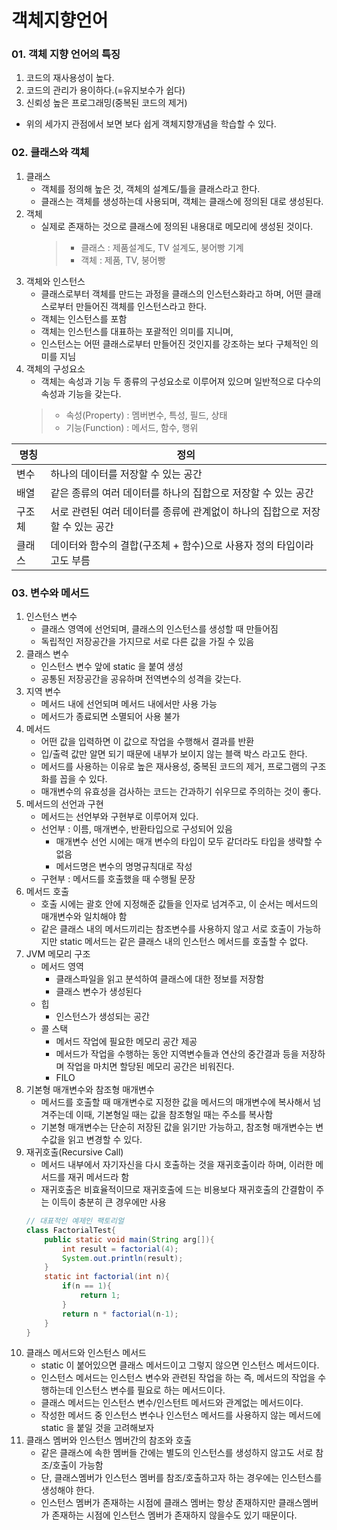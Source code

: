 # 객체지향언어

### 01. 객체 지향 언어의 특징
 1. 코드의 재사용성이 높다. 
 2. 코드의 관리가 용이하다.(=유지보수가 쉽다)
 3. 신뢰성 높은 프로그래밍(중복된 코드의 제거)
 * 위의 세가지 관점에서 보면 보다 쉽게 객체지향개념을 학습할 수 있다.
 
### 02. 클래스와 객체
 1. 클래스
    - 객체를 정의해 높은 것, 객체의 설계도/틀을 클래스라고 한다.
    - 클래스는 객체를 생성하는데 사용되며, 객체는 클래스에 정의된 대로 생성된다.
 2. 객체
    - 실제로 존재하는 것으로 클래스에 정의된 내용대로 메모리에 생성된 것이다.
      > - 클래스 : 제품설계도, TV 설계도, 붕어빵 기계
      > - 객체 : 제품, TV, 붕어빵 
 3. 객체와 인스턴스
    - 클래스로부터 객체를 만드는 과정을 클래스의 인스턴스화라고 하며, 어떤 클래스로부터 만들어진 객체를 인스턴스라고 한다.
    - 객체는 인스턴스를 포함
    - 객체는 인스턴스를 대표하는 포괄적인 의미를 지니며,
    - 인스턴스는 어떤 클래스로부터 만들어진 것인지를 강조하는 보다 구체적인 의미를 지님
 4. 객체의 구성요소
    - 객체는 속성과 기능 두 종류의 구성요소로 이루어져 있으며 일반적으로 다수의 속성과 기능을 갖는다.
    > - 속성(Property) : 멤버변수, 특성, 필드, 상태
    > - 기능(Function) : 메서드, 함수, 행위

|명칭| 정의                                           |
|---|----------------------------------------------|
|변수| 하나의 데이터를 저장할 수 있는 공간                         |
|배열| 같은 종류의 여러 데이터를 하나의 집합으로 저장할 수 있는 공간          |
|구조체| 서로 관련된 여러 데이터를 종류에 관계없이 하나의 집합으로 저장할 수 있는 공간 |
|클래스| 데이터와 함수의 결합(구조체 + 함수)으로 사용자 정의 타입이라고도 부름     |

### 03. 변수와 메서드
 1. 인스턴스 변수
    - 클래스 영역에 선언되며, 클래스의 인스턴스를 생성할 때 만들어짐
    - 독립적인 저장공간을 가지므로 서로 다른 값을 가질 수 있음
 2. 클래스 변수
    - 인스턴스 변수 앞에 static 을 붙여 생성
    - 공통된 저장공간을 공유하며 전역변수의 성격을 갖는다.
 3. 지역 변수
    - 메서드 내에 선언되며 메서드 내에서만 사용 가능
    - 메서드가 종료되면 소멸되어 사용 불가
 4. 메서드
    - 어떤 값을 입력하면 이 값으로 작업을 수행해서 결과를 반환
    - 입/출력 값만 알면 되기 때문에 내부가 보이지 않는 블랙 박스 라고도 한다.
    - 메서드를 사용하는 이유로 높은 재사용성, 중복된 코드의 제거, 프로그램의 구조화를 꼽을 수 있다.
    - 매개변수의 유효성을 검사하는 코드는 간과하기 쉬우므로 주의하는 것이 좋다.
 5. 메서드의 선언과 구현
    - 메서드는 선언부와 구현부로 이루어져 있다.
    - 선언부 : 이름, 매개변수, 반환타입으로 구성되어 있음
      - 매개변수 선언 시에는 매개 변수의 타입이 모두 같더라도 타입을 생략할 수 없음
      - 메서드명은 변수의 명명규칙대로 작성
    - 구현부 : 메서드를 호출했을 때 수행될 문장
 6. 메서드 호출
    - 호출 시에는 괄호 안에 지정해준 값들을 인자로 넘겨주고, 이 순서는 메서드의 매개변수와 일치해야 함
    - 같은 클래스 내의 메서드끼리는 참조변수를 사용하지 않고 서로 호출이 가능하지만 static 메서드는 같은 클래스 내의 인스턴스 메서드를 호출할 수 없다.
 7. JVM 메모리 구조
    - 메서드 영역
      - 클래스파일을 읽고 분석하여 클래스에 대한 정보를 저장함
      - 클래스 변수가 생성된다
    - 힙
      - 인스턴스가 생성되는 공간
    - 콜 스택
      - 메서드 작업에 필요한 메모리 공간 제공
      - 메서드가 작업을 수행하는 동안 지역변수들과 연산의 중간결과 등을 저장하며 작업을 마치면 할당된 메모리 공간은 비워진다.
      - FILO
 8. 기본형 매개변수와 참조형 매개변수
    - 메서드를 호출할 때 매개변수로 지정한 값을 메서드의 매개변수에 복사해서 넘겨주는데 이때, 기본형일 때는 값을 참조형일 때는 주소를 복사함
    - 기본형 매개변수는 단순히 저장된 값을 읽기만 가능하고, 참조형 매개변수는 변수값을 읽고 변경할 수 있다.
 9. 재귀호출(Recursive Call)
    - 메서드 내부에서 자기자신을 다시 호출하는 것을 재귀호출이라 하며, 이러한 메서드를 재귀 메서드라 함
    - 재귀호출은 비효율적이므로 재귀호출에 드는 비용보다 재귀호출의 간결함이 주는 이득이 충분히 큰 경우에만 사용
    ```java
    // 대표적인 예제인 팩토리얼
    class FactorialTest{
        public static void main(String arg[]){
            int result = factorial(4);
            System.out.println(result);
        }
        static int factorial(int n){
            if(n == 1){
                return 1;
            }
            return n * factorial(n-1);
        }
    }
    ```
 10. 클래스 메서드와 인스턴스 메서드
     - static 이 붙어있으면 클래스 메서드이고 그렇지 않으면 인스턴스 메서드이다.
     - 인스턴스 메서드는 인스턴스 변수와 관련된 작업을 하는 즉, 메서드의 작업을 수행하는데 인스턴스 변수를 필요로 하는 메서드이다.
     - 클래스 메서드는 인스턴스 변수/인스턴트 메서드와 관계없는 메서드이다.
     - 작성한 메서드 중 인스턴스 변수나 인스턴스 메서드를 사용하지 않는 메서드에 static 을 붙일 것을 고려해보자
 11. 클래스 멤버와 인스턴스 멤버간의 참조와 호출
     - 같은 클래스에 속한 멤버들 간에는 별도의 인스턴스를 생성하지 않고도 서로 참조/호출이 가능함
     - 단, 클래스멤버가 인스턴스 멤버를 참조/호출하고자 하는 경우에는 인스턴스를 생성해야 한다.
     - 인스턴스 멤버가 존재하는 시점에 클래스 멤버는 항상 존재하지만 클래스멤버가 존재하는 시점에 인스턴스 멤버가 존재하지 않을수도 있기 때문이다.